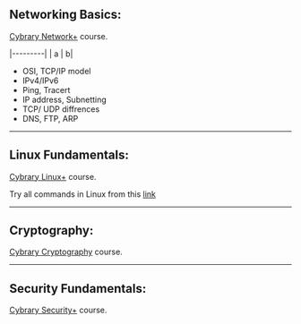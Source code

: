 ## Networking Basics:
[Cybrary Network+](https://www.cybrary.it/course/comptia-network-plus/) course.

|---------|
| a | b|

* OSI, TCP/IP model
* IPv4/IPv6
* Ping, Tracert
* IP address, Subnetting
* TCP/ UDP diffrences 
* DNS, FTP, ARP
***
## Linux Fundamentals:
[Cybrary Linux+](https://www.cybrary.it/course/comptia-linux-plus-archive/) course.

Try all commands in Linux from this [link](https://www.thegeekstuff.com/2010/11/50-linux-commands/)
***
## Cryptography:
[Cybrary Cryptography](https://www.cybrary.it/course/cryptography/) course.
***
## Security Fundamentals:
[Cybrary Security+](https://www.cybrary.it/course/comptia-security-plus/) course.
